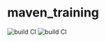 # maven_training
![build CI](https://github.com/samy-z/maven_training/actions/workflows/build.yml/badge.svg)
![build CI](https://codecov.io/gh/samy-z/maven_training/settings/badge)
